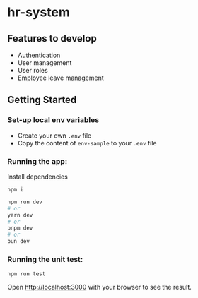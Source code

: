 # hr-system

## Features to develop

- Authentication
- User management
- User roles
- Employee leave management

## Getting Started

### Set-up local env variables

- Create your own `.env` file
- Copy the content of `env-sample` to your `.env` file

### Running the app:

Install dependencies
```
npm i
```


```bash
npm run dev
# or
yarn dev
# or
pnpm dev
# or
bun dev
```

### Running the unit test:

```
npm run test
```

Open [http://localhost:3000](http://localhost:3000) with your browser to see the result.
